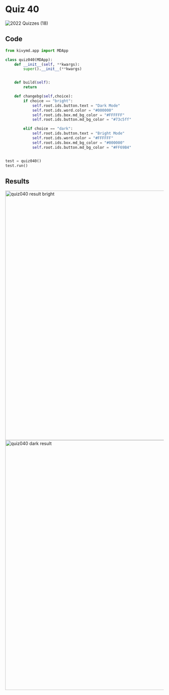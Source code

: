 # Quiz 40

![2022  Quizzes (18)](https://user-images.githubusercontent.com/112055062/216755836-3a730c16-78dc-4e0c-b3d7-eca5bf1c6fec.jpg)

## Code
```.py
from kivymd.app import MDApp

class quiz040(MDApp):
    def __init__(self, **kwargs):
        super().__init__(**kwargs)


    def build(self):
        return

    def changebg(self,choice):
        if choice == "bright":
            self.root.ids.button.text = "Dark Mode"
            self.root.ids.word.color = "#000000"
            self.root.ids.box.md_bg_color = "#FFFFFF"
            self.root.ids.button.md_bg_color = "#73c5ff"

        elif choice == "dark":
            self.root.ids.button.text = "Bright Mode"
            self.root.ids.word.color = "#FFFFFF"
            self.root.ids.box.md_bg_color = "#000000"
            self.root.ids.button.md_bg_color = "#FF69B4"


test = quiz040()
test.run()
```

## Results

<img width="794" alt="quiz040 result bright" src="https://user-images.githubusercontent.com/112055062/216758611-2c254c80-4f22-48d8-a8fc-8cfec84b4557.png">

<img width="795" alt="quiz040 dark result" src="https://user-images.githubusercontent.com/112055062/216758616-f0b70320-3898-4a80-8ade-d2ef9b616609.png">
